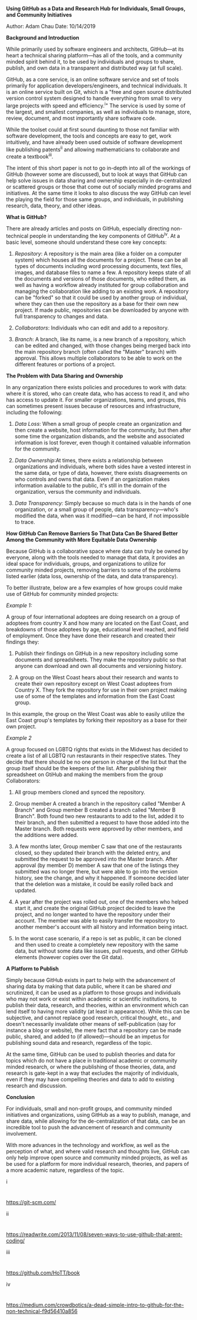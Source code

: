 **Using GitHub as a Data and Research Hub for Individuals, Small Groups, and Community Initiatives**

Author: Adam Chau
Date: 10/14/2019

**Background and Introduction**

While primarily used by software engineers and architects, GitHub—at its heart a technical sharing platform—has all of the tools, and a community minded spirit behind it, to be used by individuals and groups to share, publish, and own data in a transparent and distributed way (at full scale).

GitHub, as a core service, is an online software service and set of tools primarily for application developers/engineers, and technical individuals. It is an online service built on Git, which is a &quot;free and open source distributed version control system designed to handle everything from small to very large projects with speed and efficiency.<sup>i</sup>&quot; The service is used by some of the largest, and smallest companies, as well as individuals to manage, store, review, document, and most importantly share software code.

While the toolset could at first sound daunting to those not familiar with software development, the tools and concepts are easy to get, work intuitively, and have already been used outside of software development like publishing patents<sup>ii</sup> and allowing mathematicians to collaborate and create a textbook<sup>iii</sup>.

The intent of this short paper is not to go in-depth into all of the workings of GitHub (however some are discussed), but to look at ways that GitHub can help solve issues in data sharing and ownership especially in de-centralized or scattered groups or those that come out of socially minded programs and initiatives. At the same time it looks to also discuss the way GitHub can level the playing the field for those same groups, and individuals, in publishing research, data, theory, and other ideas.

**What is GitHub?**

There are already articles and posts on GitHub, especially directing non-technical people in understanding the key components of GitHub<sup>iv</sup>. At a basic level, someone should understand these core key concepts:

1. _Repository_: A repository is the main area (like a folder on a computer system) which houses all the documents for a project. These can be all types of documents including word processing documents, text files, images, and database files to name a few. A repository keeps state of all the documents and versions of those documents, who edited them, as well as having a workflow already instituted for group collaboration and managing the collaboration like adding to an existing work. A repository can be &quot;forked&quot; so that it could be used by another group or individual, where they can then use the repository as a base for their own new project. If made public, repositories can be downloaded by anyone with full transparency to changes and data.

2. _Collaborators_: Individuals who can edit and add to a repository.

3. _Branch_: A branch, like its name, is a new branch of a repository, which can be edited and changed, with those changes being merged back into the main repository branch (often called the &quot;Master&quot; branch) with approval. This allows multiple collaborators to be able to work on the different features or portions of a project.

**The Problem with Data Sharing and Ownership**

In any organization there exists policies and procedures to work with data: where it is stored, who can create data, who has access to read it, and who has access to update it. For smaller organizations, teams, and groups, this can sometimes present issues because of resources and infrastructure, including the following:

1. _Data Loss_: When a small group of people create an organization and then create a website, host information for the community, but then after some time the organization disbands, and the website and associated information is lost forever, even though it contained valuable information for the community.

2. _Data Ownership_:At times, there exists a relationship between organizations and individuals, where both sides have a vested interest in the same data, or type of data, however, there exists disagreements on who controls and owns that data. Even if an organization makes information available to the public, it&#39;s still in the domain of the organization, versus the community and individuals.

3. _Data Transparency:_ Simply because so much data is in the hands of one organization, or a small group of people, data transparency—who&#39;s modified the data, when was it modified—can be hard, if not impossible to trace.


**How GitHub Can Remove Barriers So That Data Can Be Shared Better Among the Community with More Equitable Data Ownership**

Because GitHub is a collaborative space where data can truly be owned by everyone, along with the tools needed to manage that data, it provides an ideal space for individuals, groups, and organizations to utilize for community minded projects, removing barriers to some of the problems listed earlier (data loss, ownership of the data, and data transparency).

To better illustrate, below are a few examples of how groups could make use of GitHub for community minded projects:

_Example 1:_

A group of four international adoptees are doing research on a group of adoptees from country X and how many are located on the East Coast, and breakdowns of those adoptees by age, educational level reached, and field of employment. Once they have done their research and created their findings they:

1. Publish their findings on GitHub in a new repository including some documents and spreadsheets. They make the repository public so that anyone can download and own all documents and versioning history.

2. A group on the West Coast hears about their research and wants to create their own repository except on West Coast adoptees from Country X. They fork the repository for use in their own project making use of some of the templates and information from the East Coast group.

In this example, the group on the West Coast was able to easily utilize the East Coast group&#39;s templates by forking their repository as a base for their own project.

_Example 2_

A group focused on LGBTQ rights that exists in the Midwest has decided to create a list of all LGBTQ run restaurants in their respective states. They decide that there should be no one person in charge of the list but that the group itself should be the keepers of the list. After publishing their spreadsheet on GtiHub and making the members from the group Collaborators:

1. All group members cloned and synced the repository.

2. Group member A created a branch in the repository called &quot;Member A Branch&quot; and Group member B created a branch called &quot;Member B Branch&quot;. Both found two new restaurants to add to the list, added it to their branch, and then submitted a request to have those added into the Master branch. Both requests were approved by other members, and the additions were added.

3. A few months later, Group member C saw that one of the restaurants closed, so they updated their branch with the deleted entry, and submitted the request to be approved into the Master branch. After approval (by member D) member A saw that one of the listings they submitted was no longer there, but were able to go into the version history, see the change, and why it happened. If someone decided later that the deletion was a mistake, it could be easily rolled back and updated.

4. A year after the project was rolled out, one of the members who helped start it, and create the original GitHub project decided to leave the project, and no longer wanted to have the repository under their account. The member was able to easily transfer the repository to another member&#39;s account with all history and information being intact.

  1. In the worst case scenario, if a repo is set as public, it can be cloned and then used to create a completely new repository with the same data, but without some data like issues, pull requests, and other GitHub elements (however copies over the Git data).


**A Platform to Publish**

Simply because GitHub exists in part to help with the advancement of sharing data by making that data public, where it can be shared _and_ scrutinized, it can be used as a platform to those groups and individuals who may not work or exist within academic or scientific institutions, to publish their data, research, and theories, within an environment which can lend itself to having more validity (at least in appearance). While this can be subjective, and cannot replace good research, critical thought, etc., and doesn&#39;t necessarily invalidate other means of self-publication (say for instance a blog or website), the mere fact that a repository can be made public, shared, and added to (if allowed)—should be an impetus for publishing sound data and research, regardless of the topic.

At the same time, GitHub can be used to publish theories and data for topics which do not have a place in traditional academic or community minded research, or where the publishing of those theories, data, and research is gate-kept in a way that excludes the majority of individuals, even if they may have compelling theories and data to add to existing research and discussion.

**Conclusion**

For individuals, small and non-profit groups, and community minded initiatives and organizations, using GitHub as a way to publish, manage, and share data, while allowing for the de-centralization of that data, can be an incredible tool to push the advancement of research and community involvement.

With more advances in the technology and workflow, as well as the perception of what, and where valid research and thoughts live, GitHub can only help improve open source and community minded projects,  as well as be used for a platform for more individual research, theories, and papers of a more academic nature, regardless of the topic.

i

#
 https://git-scm.com/

ii

#
 https://readwrite.com/2013/11/08/seven-ways-to-use-github-that-arent-coding/

iii

#
 https://github.com/HoTT/book

iv

#
 https://medium.com/crowdbotics/a-dead-simple-intro-to-github-for-the-non-technical-f9d56410a856
